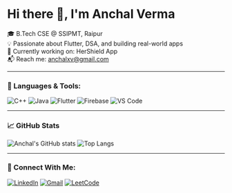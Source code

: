 # Hi there 👋, I'm Anchal Verma

🎓 B.Tech CSE @ SSIPMT, Raipur  
💡 Passionate about Flutter, DSA, and building real-world apps  
📱 Currently working on: HerShield App  
📬 Reach me: anchalxv@gmail.com

---

### 🚀 Languages & Tools:
![C++](https://img.shields.io/badge/C++-blue.svg?style=flat&logo=c%2B%2B)
![Java](https://img.shields.io/badge/Java-orange.svg?style=flat&logo=java)
![Flutter](https://img.shields.io/badge/Flutter-blue?style=flat&logo=flutter)
![Firebase](https://img.shields.io/badge/Firebase-yellow?style=flat&logo=firebase)
![VS Code](https://img.shields.io/badge/VSCode-blue?style=flat&logo=visualstudiocode)

---

### 📈 GitHub Stats
![Anchal's GitHub stats](https://github-readme-stats.vercel.app/api?username=your-github-username&show_icons=true&theme=dracula)
![Top Langs](https://github-readme-stats.vercel.app/api/top-langs/?username=your-github-username&layout=compact&theme=dracula)

---

### 🔗 Connect With Me:
[![LinkedIn](https://img.shields.io/badge/LinkedIn-blue?logo=linkedin)](https://linkedin.com/in/your-link)
[![Gmail](https://img.shields.io/badge/Gmail-D14836?logo=gmail&logoColor=white)](mailto:anchalxv@gmail.com)
[![LeetCode](https://img.shields.io/badge/LeetCode-orange?logo=leetcode)](https://leetcode.com/your-id)
